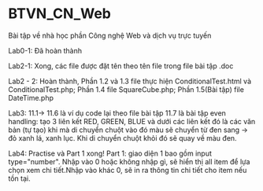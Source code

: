 # BTVN_CN_Web
Bài tập về nhà học phần Công nghệ Web và dịch vụ trực tuyến

Lab0-1: Đã hoàn thành

Lab2-1: Xong, các file được đặt tên theo tên file trong file bài tập .doc

Lab2 - 2: Hoàn thành, Phần 1.2 và 1.3 file thực hiện ConditionalTest.html và ConditionalTest.php; 
                      Phần 1.4 file SquareCube.php; 
                      Phần 1.5(Bài tập) file DateTime.php


Lab3: 11.1-> 11.6 là ví dụ code lại theo file bài tập
11.7 là bài tập even handling: tạo 3 liên kết RED, GREEN, BLUE và dưới các liên kết đó là các văn bản (tự tạo) khi mà di chuyển chuột vào đó màu sẽ chuyển từ đen sang -> đỏ xanh lá, xanh lục. Khi di chuyển chuột khỏi đó sẽ quay về màu đen.

Lab4: Practise và Part 1 xong!
    Part 1: giao diện 1 bao gồm input type="number". Nhập vào 0 hoặc không nhập gì, sẽ hiển thị all item để lựa chọn xem chi  tiết.Nhập vào khác 0, sẽ in ra thông tin chi tiết cho item nếu tồn tại.

